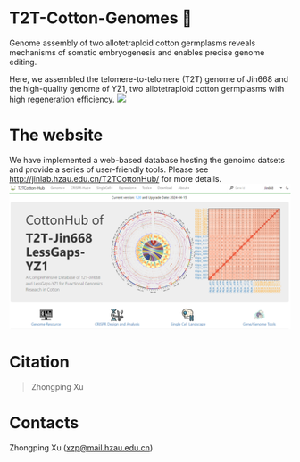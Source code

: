 # T2T-Cotton-Genomes 🍭
Genome assembly of two allotetraploid cotton germplasms reveals mechanisms of somatic embryogenesis and enables precise genome editing.

Here, we assembled the telomere-to-telomere (T2T) genome of Jin668 and the high-quality genome of YZ1, two allotetraploid cotton germplasms with high regeneration efficiency.
![](/docs/Jin668_Genome.png)

# The website

We have implemented a web-based database hosting the genoimc datsets and provide a series of user-friendly tools. Please see http://jinlab.hzau.edu.cn/T2TCottonHub/ for more details.
![](/docs/CottonHub.png)

# Citation

> Zhongping Xu

# Contacts

Zhongping Xu (xzp@mail.hzau.edu.cn)
